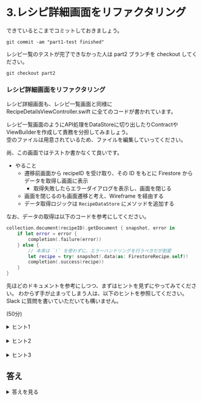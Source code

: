 # 3.レシピ詳細画面をリファクタリング

できているとこまでコミットしておきましょう。

```shell
git commit -am "part1-test finished"
```

レシピ一覧のテストが完了できなかった人は part2 ブランチを checkout してください。

```
git checkout part2
```

### レシピ詳細画面をリファクタリング

レシピ詳細画面も、レシピ一覧画面と同様に RecipeDetailsViewController.swift に全てのコードが書かれています。

レシピ一覧画面のようにAPI処理をDataStoreに切り出したりContractやViewBuilderを作成して責務を分担してみましょう。  
空のファイルは用意されているため、ファイルを編集していってください。

尚、この画面ではテストか書かなくて良いです。

* やること
    * 遷移前画面から recipeID を受け取り、その ID をもとに Firestore からデータを取得し画面に表示
        * 取得失敗したらエラーダイアログを表示し、画面を閉じる
    * 画面を閉じるのも画面遷移と考え、Wireframe を経由する
    * データ取得ロジックは `RecipeDataStore` にメソッドを追加する

なお、データの取得は以下のコードを参考にしてください。

```swift
collection.document(recipeID).getDocument { snapshot, error in
    if let error = error {
        completion(.failure(error))
    } else {
        // 本来は `!` を使わずに、エラーハンドリングを行うべきだが割愛
        let recipe = try! snapshot!.data(as: FirestoreRecipe.self)!
        completion(.success(recipe))
    }
}
```

先ほどのドキュメントを参考にしつつ、まずはヒントを見ずにやってみてください。
わからず手が止まってしまう人は、以下のヒントを参照してください。Slack に質問を書いていただいても構いません。

(50分)

<details>
<summary>ヒント1</summary>

DataStore はこのようにします。  
`fetchAllRecipes` と違うのは、 recipeID を引数にとる必要がある点です。

```diff
// RecipeDataStore.swift
 protocol RecipeDataStoreProtocol {
     func fetchAllRecipes(completion: @escaping ((Result<[FirestoreRecipe], Error>) -> Void))
+    func fetchRecipe(recipeID: String, completion: @escaping ((Result<FirestoreRecipe, Error>) -> Void))
 }
```

```diff
// RecipeDataStore.swift
             }
         }
     +
}
+    func fetchRecipe(recipeID: String, completion: @escaping ((Result<FirestoreRecipe, Error>) -> Void)) {
+        collection.document(recipeID).getDocument { snapshot, error in
+            if let error = error {
+                completion(.failure(error))
+            } else {
+                let recipe = try! snapshot!.data(as: FirestoreRecipe.self)!
+                completion(.success(recipe))
+            }
+        }
+    }
 }
```

レシピ一覧の時と同じように、 ViewController で DataStore を使うように変えてみると DataStore がちゃんと実装できたかわかります。

</details>


<br>


<details>
<summary>ヒント2 </summary>

まず RecipeDetailsContract.swift を編集し、空の Protocol を定義しましょう。

```swift
protocol RecipeDetailsViewProtocol: AnyObject {
}

protocol RecipeDetailsPresenterProtocol: AnyObject {
}

protocol RecipeDetailsInteractorProtocol: AnyObject {
}

protocol RecipeDetailsWireframeProtocol: AnyObject {
}
```

そして、それぞれの Protocol と ViewBuilder を実装しましょう。

ViewBuilder では build 時に recipeID を引数で受け取ります。以下のように ViewBuilder 経由で RecipeDetails を生成できるようにしてみましょう。  

```swift
// ViewBuilder
import UIKit

struct RecipeDetailsViewBuilder {
    static func build(with recipeID: String) -> RecipeDetailsViewController {
        let viewController = RecipeDetailsViewController(recipeID: recipeID)
        let interactor = RecipeDetailsInteractor(recipeDataStore: RecipeDataStore())
        let wireframe = RecipeDetailsWireframe(viewController: viewController)
        let presenter = RecipeDetailsPresenter(view: viewController, interactor: interactor, wireframe: wireframe)
        viewController.inject(presenter: presenter)

        return viewController
    }
}
```

</details>

<br>

<details>
<summary>ヒント3</summary>

レシピ詳細画面で使われる Entity は `struct RecipeDetailsRecipe` として定義しましょう。  
それぞれの Protocol はこのようになります。この Protocol に則り実装してみましょう。

```swift
// RecipeDetailsContract
protocol RecipeDetailsViewProtocol: AnyObject {
    func showRecipe(_ recipe: RecipeDetailsRecipe)
    func showError(_ error: Error)
}

protocol RecipeDetailsPresenterProtocol: AnyObject {
    func refresh()
    func close()
}

protocol RecipeDetailsInteractorProtocol: AnyObject {
    func fetchRecipe(recipeID: String, completion: @escaping ((Result<RecipeDetailsRecipe, Error>) -> Void))
}

protocol RecipeDetailsWireframeProtocol: AnyObject {
    func close()
}
```

現状では ViewController が recipeID を持つようになっていますが、View は取得したデータを表示するだけが良いため、Presenter が recipeID を保持すると良いです。

```diff
// ViewBuilder
 struct RecipeDetailsViewBuilder {
     static func build(with recipeID: String) -> RecipeDetailsViewController {
-        let viewController = RecipeDetailsViewController(recipeID: recipeID)
+        let viewController = RecipeDetailsViewController()
         let interactor = RecipeDetailsInteractor(recipeDataStore: RecipeDataStore())
         let wireframe = RecipeDetailsWireframe(viewController: viewController)
-        let presenter = RecipeDetailsPresenter(view: viewController, interactor: interactor, wireframe: wireframe)
+        let presenter = RecipeDetailsPresenter(view: viewController, interactor: interactor, wireframe: wireframe, recipeID: recipeID)
         viewController.inject(presenter: presenter)
 
         return viewController

```

</details>

## 答え

<details>
<summary>答えを見る</summary>

このPRのDiffを参照してください。また、ヒントにも簡単な解説が書いてあるので、それも参照してください。



</details>
